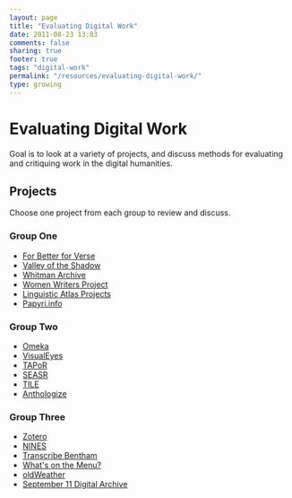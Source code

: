 ```yaml
---
layout: page
title: "Evaluating Digital Work"
date: 2011-08-23 13:03
comments: false
sharing: true
footer: true
tags: "digital-work"
permalink: "/resources/evaluating-digital-work/"
type: growing
---
```


# Evaluating Digital Work

Goal is to look at a variety of projects, and discuss methods for evaluating and critiquing work in the digital humanities.

## Projects

Choose one project from each group to review and discuss.

### Group One

* [For Better for Verse][1]
* [Valley of the Shadow][2]
* [Whitman Archive][3]
* [Women Writers Project][4]
* [Linguistic Atlas Projects][5]
* [Papyri.info][6]

### Group Two

* [Omeka][7]
* [VisualEyes][8]
* [TAPoR][9]
* [SEASR][10]
* [TILE][11]
* [Anthologize][12]

### Group Three

* [Zotero][13]
* [NINES][14]
* [Transcribe Bentham][15]
* [What's on the Menu?][16]
* [oldWeather][17]
* [September 11 Digital Archive][18]

[1]: http://prosody.lib.virginia.edu/
[2]: http://valley.lib.virginia.edu/
[3]: http://www.whitmanarchive.org/
[4]: http://www.wwp.brown.edu/
[5]: http://www.lap.uga.edu/
[6]: http://papyri.info/
[7]: http://omeka.org
[8]: http://www.viseyes.org/
[9]: http://portal.tapor.ca/portal/portal
[10]: http://www.seasr.org/
[11]: http://mith.umd.edu/tile/
[12]: http://anthologize.org/
[13]: http://zotero.org
[14]: http://www.nines.org/
[15]: http://www.ucl.ac.uk/transcribe-bentham/
[16]: http://menus.nypl.org/
[17]: http://www.oldweather.org/
[18]: http://911digitalarchive.org
